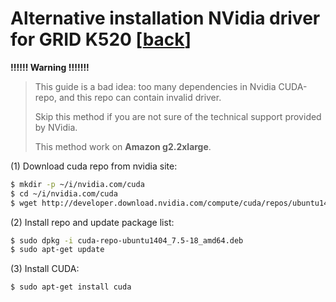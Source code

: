 # Alternative installation NVidia driver for **GRID K520** [[back](index.md)]


**!!!!!! Warning !!!!!!!**
> This guide is a bad idea: too many dependencies in Nvidia CUDA-repo,
> and this repo can contain invalid driver.
> 
> Skip this method if you are
> not sure of the technical support provided by NVidia.
>
> This method work on **Amazon g2.2xlarge**.
>

(1) Download cuda repo from nvidia site:
```sh
$ mkdir -p ~/i/nvidia.com/cuda
$ cd ~/i/nvidia.com/cuda
$ wget http://developer.download.nvidia.com/compute/cuda/repos/ubuntu1404/x86_64/cuda-repo-ubuntu1404_7.5-18_amd64.deb
```

(2) Install repo and update package list:
```sh
$ sudo dpkg -i cuda-repo-ubuntu1404_7.5-18_amd64.deb
$ sudo apt-get update
```

(3) Install CUDA:
```sh
$ sudo apt-get install cuda
```
